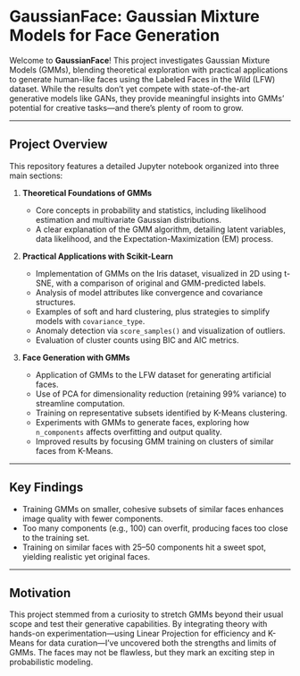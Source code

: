 # GaussianFace: Gaussian Mixture Models for Face Generation

Welcome to **GaussianFace**! This project investigates Gaussian Mixture Models (GMMs), blending theoretical exploration with practical applications to generate human-like faces using the Labeled Faces in the Wild (LFW) dataset. While the results don’t yet compete with state-of-the-art generative models like GANs, they provide meaningful insights into GMMs’ potential for creative tasks—and there’s plenty of room to grow.

---

## Project Overview
This repository features a detailed Jupyter notebook organized into three main sections:

1. **Theoretical Foundations of GMMs**  
   - Core concepts in probability and statistics, including likelihood estimation and multivariate Gaussian distributions.  
   - A clear explanation of the GMM algorithm, detailing latent variables, data likelihood, and the Expectation-Maximization (EM) process.  

2. **Practical Applications with Scikit-Learn**  
   - Implementation of GMMs on the Iris dataset, visualized in 2D using t-SNE, with a comparison of original and GMM-predicted labels.  
   - Analysis of model attributes like convergence and covariance structures.  
   - Examples of soft and hard clustering, plus strategies to simplify models with `covariance_type`.  
   - Anomaly detection via `score_samples()` and visualization of outliers.  
   - Evaluation of cluster counts using BIC and AIC metrics.  

3. **Face Generation with GMMs**  
   - Application of GMMs to the LFW dataset for generating artificial faces.  
   - Use of PCA for dimensionality reduction (retaining 99% variance) to streamline computation.  
   - Training on representative subsets identified by K-Means clustering.  
   - Experiments with GMMs to generate faces, exploring how `n_components` affects overfitting and output quality.  
   - Improved results by focusing GMM training on clusters of similar faces from K-Means.  

---

## Key Findings
- Training GMMs on smaller, cohesive subsets of similar faces enhances image quality with fewer components.  
- Too many components (e.g., 100) can overfit, producing faces too close to the training set.  
- Training on similar faces with 25–50 components hit a sweet spot, yielding realistic yet original faces.  

---

## Motivation
This project stemmed from a curiosity to stretch GMMs beyond their usual scope and test their generative capabilities. By integrating theory with hands-on experimentation—using Linear Projection for efficiency and K-Means for data curation—I’ve uncovered both the strengths and limits of GMMs. The faces may not be flawless, but they mark an exciting step in probabilistic modeling.
